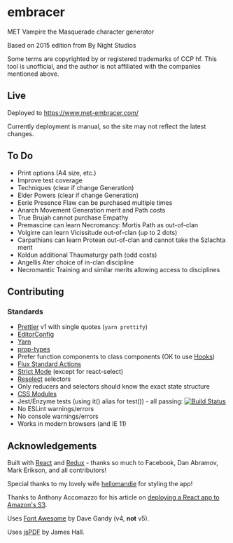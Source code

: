 # embracer

MET Vampire the Masquerade character generator

Based on 2015 edition from By Night Studios

Some terms are copyrighted by or registered trademarks of CCP hf.
This tool is unofficial, and the author is not affiliated with the companies mentioned above.

## Live

Deployed to https://www.met-embracer.com/

Currently deployment is manual, so the site may not reflect the latest changes.

## To Do

* Print options (A4 size, etc.)
* Improve test coverage
* Techniques (clear if change Generation)
* Elder Powers (clear if change Generation)
* Eerie Presence Flaw can be purchased multiple times
* Anarch Movement Generation merit and Path costs
* True Brujah cannot purchase Empathy
* Premascine can learn Necromancy: Mortis Path as out-of-clan
* Volgirre can learn Vicissitude out-of-clan (up to 2 dots)
* Carpathians can learn Protean out-of-clan and cannot take the Szlachta merit
* Koldun additional Thaumaturgy path (odd costs)
* Angellis Ater choice of in-clan discipline
* Necromantic Training and similar merits allowing access to disciplines

## Contributing

### Standards

* [Prettier](https://prettier.io/) v1 with single quotes (`yarn prettify`)
* [EditorConfig](http://editorconfig.org/)
* [Yarn](https://yarnpkg.com/en/)
* [prop-types](https://github.com/facebook/prop-types)
* Prefer function components to class components (OK to use [Hooks](https://reactjs.org/docs/hooks-intro.html))
* [Flux Standard Actions](https://github.com/acdlite/flux-standard-action)
* [Strict Mode](https://reactjs.org/docs/strict-mode.html) (except for react-select)
* [Reselect](https://github.com/reactjs/reselect) selectors
* Only reducers and selectors should know the exact state structure
* [CSS Modules](https://facebook.github.io/create-react-app/docs/adding-a-css-modules-stylesheet)
* Jest/Enzyme tests (using it() alias for test()) - all passing: [![Build Status](https://travis-ci.com/TrueWill/embracer.svg?branch=master)](https://travis-ci.com/TrueWill/embracer)
* No ESLint warnings/errors
* No console warnings/errors
* Works in modern browsers (and IE 11)

## Acknowledgements

Built with [React](https://reactjs.org/) and [Redux](https://redux.js.org/) - thanks so much to Facebook, Dan Abramov, Mark Erikson, and all contributors!

Special thanks to my lovely wife [hellomandie](https://github.com/hellomandie) for styling the app!

Thanks to Anthony Accomazzo for his article on [deploying a React app to Amazon's S3](https://www.fullstackreact.com/articles/deploying-a-react-app-to-s3/).

Uses [Font Awesome](http://fontawesome.io) by Dave Gandy (v4, **not** v5).

Uses [jsPDF](https://github.com/MrRio/jsPDF) by James Hall.

